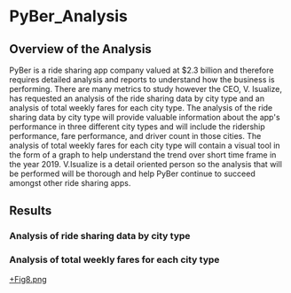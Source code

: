 # PyBer_Analysis

## Overview of the Analysis

PyBer is a ride sharing app company valued at $2.3 billion and therefore requires detailed analysis and reports to understand how the business is performing. There are many metrics to study however the CEO, V. Isualize, has requested an analysis of the ride sharing data by city type and an analysis of total weekly fares for each city type. The analysis of the ride sharing data by city type will provide valuable information about the app's performance in three different city types and will include the ridership performance, fare performance, and driver count in those cities. The analysis of total weekly fares for each city type will contain a visual tool in the form of a graph to help understand the trend over short time frame in the year 2019. V.Isualize is a detail oriented person so the analysis that will be performed will be thorough and help PyBer continue to succeed amongst other ride sharing apps.  

## Results
### Analysis of ride sharing data by city type

### Analysis of total weekly fares for each city type
[+Fig8.png](https://github.com/AviLevyHTX/PyBer_Analysis/blob/main/analysis/Fig8.png)



